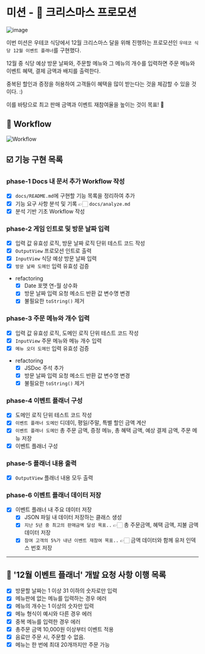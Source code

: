 # 미션 - 🎄 크리스마스 프로모션

![image](https://github.com/FastSubTeam/front/assets/83483378/35c7c547-d87c-4316-9285-2e8e766a52a9)

이번 미션은 우테코 식당에서 12월 크리스마스 달을 위해 진행하는 프로모션인 `우테코 식당 12월 이벤트 플래너`를 구현했다.

12월 중 식당 예상 방문 날짜와, 주문할 메뉴와 그 메뉴의 개수를 입력하면 주문 메뉴와 이벤트 혜택, 결제 금액과 배지를 출력한다.

중복된 할인과 증정을 허용하여 고객들이 혜택을 많이 받는다는 것을 체감할 수 있을 것이다. :)

이를 바탕으로 최고 판매 금액과 이벤트 재참여율을 높이는 것이 목표! 🎅

## 🎨 Workflow

![Workflow](https://github.com/FastSubTeam/front/assets/83483378/d16f2a4c-253a-4cf2-b9e8-74067697606c)

## ☑️ 기능 구현 목록

### phase-1 Docs 내 문서 추가 Workflow 작성

- [x] `docs/README.md`에 구현할 기능 목록을 정리하여 추가
- [x] 기능 요구 사항 분석 및 기록 👉🏻 `docs/analyze.md`
- [x] 분석 기반 기초 Workflow 작성

### phase-2 게임 인트로 및 방문 날짜 입력

- [x] 입력 값 유효성 로직, 방문 날짜 로직 단위 테스트 코드 작성
- [x] `OutputView` 프로모션 인트로 출력
- [x] `InputView` 식당 예상 방문 날짜 입력
- [x] `방문 날짜 도메인` 입력 유효성 검증

- refactoring
  - [x] Date 포맷 연-월 상수화
  - [x] 방문 날짜 입력 요청 메소드 반환 값 변수명 변경
  - [x] 불필요한 `toString()` 제거

### phase-3 주문 메뉴와 개수 입력

- [x] 입력 값 유효성 로직, 도메인 로직 단위 테스트 코드 작성
- [x] `InputView` 주문 메뉴와 메뉴 개수 입력
- [x] `메뉴 오더 도메인` 입력 유효성 검증

- refactoring
  - [x] JSDoc 주석 추가
  - [x] 방문 날짜 입력 요청 메소드 반환 값 변수명 변경
  - [x] 불필요한 `toString()` 제거

### phase-4 이벤트 플래너 구성

- [x] 도메인 로직 단위 테스트 코드 작성
- [x] `이벤트 플래너 도메인` 디데이, 평일/주말, 특별 할인 금액 계산
- [x] `이벤트 플래너 도메인` 총 주문 금액, 증정 메뉴, 총 혜택 금액, 예상 결제 금액, 주문 메뉴 저장
- [x] 이벤트 플래너 구성

### phase-5 플래너 내용 출력

- [x] `OutputView` 플래너 내용 모두 출력

### phase-6 이벤트 플래너 데이터 저장

- [x] 이벤트 플래너 내 주요 데이터 저장
  - [x] JSON 파일 내 데이터 저장하는 클래스 생성
  - [x] `지난 5년 중 최고의 판매금액 달성 목표..` 👉🏻 총 주문금액, 혜택 금액, 지불 금액 데이터 저장
  - [x] `참여 고객의 5%가 내년 이벤트 재참여 목표..` 👉🏻 금액 데이터와 함께 유저 인덱스 번호 저장

---

## 🎄 '12월 이벤트 플래너' 개발 요청 사항 이행 목록

- [x] 방문할 날짜는 1 이상 31 이하의 숫자로만 입력
- [x] 메뉴판에 없는 메뉴를 입력하는 경우 에러
- [x] 메뉴의 개수는 1 이상의 숫자만 입력
- [x] 메뉴 형식이 예시와 다른 경우 에러
- [x] 중복 메뉴를 입력한 경우 에러
- [x] 총주문 금액 10,000원 이상부터 이벤트 적용
- [x] 음료만 주문 시, 주문할 수 없음.
- [x] 메뉴는 한 번에 최대 20개까지만 주문 가능
